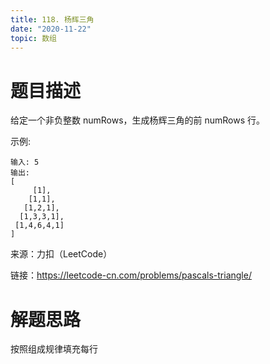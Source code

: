```yaml
---
title: 118. 杨辉三角
date: "2020-11-22"
topic: 数组
---
```


# 题目描述

给定一个非负整数 numRows，生成杨辉三角的前 numRows 行。


示例:

```
输入: 5
输出:
[
     [1],
    [1,1],
   [1,2,1],
  [1,3,3,1],
 [1,4,6,4,1]
]
```

来源：力扣（LeetCode）

链接：https://leetcode-cn.com/problems/pascals-triangle/

# 解题思路

按照组成规律填充每行

